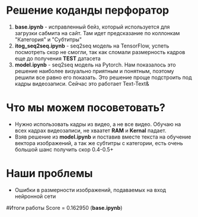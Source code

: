 # Решение коданды перфоратор
1. **base.ipynb** - исправленный бейз, который используется для загрузки сабмита на сайт. Там идет предсказание по коллонкам "Категория" и "Субтитры"
2. **itog_seq2seq.ipynb** - seq2seq модель на TensorFlow, успеть посмотреть скор не смогли, так как сломали размерность кадров еще до получения **TEST** датасета
3. **model.ipynb** - seq2seq модель на Pytorch. Нам показалось это решение наиболее визуально приятным и понятным, поэтому решили все равно его показать. Это решение проще подстроить под кадры видеозаписи. Сейчас это работает Text-Text&

# Что мы можем посоветовать?

- Нужно использовать кадры из видео, а не все видео. Обучаю на всех кадрах видеозаписи, не хваатет **RAM** и **Kernal** падает.
- Взяв решение из **model.ipynb** и поставив вместе текста на обучение вектора изображений, а так же субтитры с категории, есть очень большой шанс получить скор 0.4-0.5+

# Наши проблемы 
- Ошибки в размерности изображений, подаваемых на вход нейронной сети

#Итоги работы
Score = 0.162950 (**base.ipynb**)
